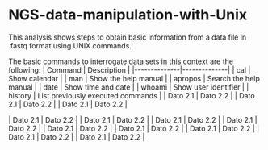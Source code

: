 # NGS-data-manipulation-with-Unix
This analysis shows steps to obtain basic information from a data file in .fastq format using UNIX commands.

The basic commands to interrogate data sets in this context are the following:
| Command | Description |
|--------------|--------------|
| cal     | Show calendar     |
| man     | Show the help manual     |
| apropos     | Search the help manual     |
| date     | Show time and date     |
| whoami     | Show user identifier     |
| history     | List previously executed commands     |
| Dato 2.1     | Dato 2.2     |
| Dato 2.1     | Dato 2.2     |
| Dato 2.1     | Dato 2.2     |
 

 
 
 
 
| Dato 2.1     | Dato 2.2     |
| Dato 2.1     | Dato 2.2     |
| Dato 2.1     | Dato 2.2     |
| Dato 2.1     | Dato 2.2     |
| Dato 2.1     | Dato 2.2     |
| Dato 2.1     | Dato 2.2     |
| Dato 2.1     | Dato 2.2     |
| Dato 2.1     | Dato 2.2     |
| Dato 2.1     | Dato 2.2     |

